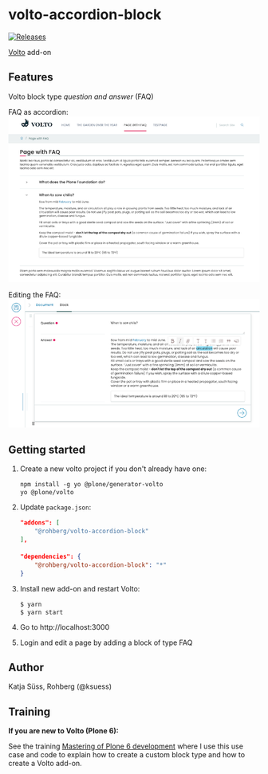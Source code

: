 # volto-accordion-block
[![Releases](https://img.shields.io/github/v/release/rohberg/volto-accordion-block)](https://github.com/rohberg/volto-accordion-block/releases)

[Volto](https://github.com/plone/volto) add-on

## Features

Volto block type *question and answer* (FAQ)

FAQ as accordion:
![FAQ as accordion](https://github.com/rohberg/volto-accordion-block/raw/master/public/faq_accordion.png)

Editing the FAQ:
![Editing the FAQ](https://github.com/rohberg/volto-accordion-block/raw/master/public/faq_sidebar.png)

## Getting started

1. Create a new volto project if you don't already have one:
    ```
    npm install -g yo @plone/generator-volto
    yo @plone/volto
    ```

1. Update `package.json`:
    ```json
    "addons": [
        "@rohberg/volto-accordion-block"
    ],

    "dependencies": {
        "@rohberg/volto-accordion-block": "*"
    }
    ```

1. Install new add-on and restart Volto:
    ```
    $ yarn
    $ yarn start
    ```

1. Go to http://localhost:3000

1. Login and edit a page by adding a block of type FAQ


## Author

Katja Süss, Rohberg (@ksuess)


## Training

**If you are new to Volto (Plone 6):**

See the training [Mastering of Plone 6 development](https://training.plone.org/) where I use this use case and code to explain how to create a custom block type and how to create a Volto add-on.
